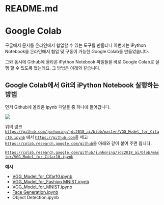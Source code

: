 # README.md

# Google Colab

구글에서 문서를 온라인에서 협업할 수 있는 도구를 만들더니 이번에는 iPython Notebook을 온라인에서 협업 및 구동이 가능한 Google Colab를 만들었습니다. 

그와 동시에 Github에 올라온 iPython Notebook 파일들을 바로 Google Colab로 실행 할 수 있도록 했는데요. 그 방법은 아래와 같습니다. 

## Google Colab에서 Git의 iPython Notebook 실행하는 방법

먼저 Github에 올라온 ipynb 파일들 중 하나에 들어갑니다. 

![](Untitled-340aa2ac-6e05-4c59-ae26-260a537f7383.png)

위의 링크 [`https://github.com/junhoning/jdc2018_ai/blob/master/VGG_Model_for_Cifar10.ipynb`](https://github.com/junhoning/jdc2018_ai/blob/master/VGG_Model_for_Cifar10.ipynb) 에서 [`https://github.com`](https://github.com/)을 떼고 [`https://colab.research.google.com/github`](https://colab.research.google.com/github)을 아래와 같이
 붙여 주면 됩니다. 

 [`https://colab.research.google.com/github/junhoning/jdc2018_ai/blob/master/VGG_Model_for_Cifar10.ipynb`](https://colab.research.google.com/github/junhoning/jdc2018_ai/blob/master/VGG_Model_for_Cifar10.ipynb)

**예시** 

- [VGG_Model_for_Cifar10.ipynb](https://colab.research.google.com/github/junhoning/jdc2018_ai/blob/master/VGG_Model_for_Cifar10.ipynb)
- [VGG_Model_for_Fashion MNIST.ipynb](https://colab.research.google.com/github/jdc2018_ai/blob/master/VGG_Model_for_Fashion%20MNIST.ipynb)
- [VGG_Model_for_MNIST.ipynb](https://colab.research.google.com/VGG_Model_for_Fashion)
- [Face Generation.ipynb](https://colab.research.google.com/github/junhoning/jdc2018_ai/blob/master/Face%20Generation.ipynb)
- Object Detection.ipynb